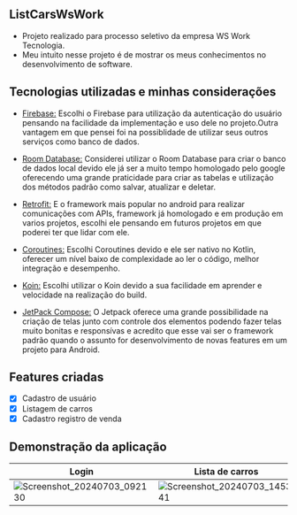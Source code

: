## ListCarsWsWork

- Projeto realizado para processo seletivo da empresa WS Work Tecnologia.
- Meu intuito nesse projeto é de mostrar os meus conhecimentos no desenvolvimento de software.

## Tecnologias utilizadas e minhas considerações
<!--ts-->
   * [Firebase:](https://firebase.google.com/docs?hl=pt&authuser=0&_gl=1*16m4l23*_ga*MTgzMjQzNjk3MS4xNzEwNDIyNzA5*_ga_CW55HF8NVT*MTcxOTkzODgwOC4yMDYuMS4xNzE5OTM4ODE5LjQ5LjAuMA..)
     Escolhi o Firebase para utilização da autenticação do usuário
     pensando na facilidade da implementação e uso dele no projeto.Outra vantagem em que pensei foi na possiblidade de utilizar seus outros serviços como banco de dados.
   
   * [Room Database:](https://developer.android.com/training/data-storage/room?hl=pt-br)
     Considerei utilizar o Room Database para criar o banco de dados local  devido ele já ser a muito tempo homologado  pelo google
     oferecendo uma grande praticidade para criar as tabelas e utilização dos métodos padrão como salvar, atualizar e deletar.
     
   * [Retrofit:](https://square.github.io/retrofit/)
     E o framework mais popular no android  para realizar comunicações com APIs, framework já homologado e em produção em varios projetos, escolhi ele pensando em futuros projetos em que poderei ter que lidar com ele.
     
   * [Coroutines:](https://developer.android.com/kotlin/coroutines?hl=pt-br)
     Escolhi Coroutines devido e ele ser nativo no Kotlin, oferecer um nível baixo de complexidade ao ler o código, melhor integração e desempenho. 
     
   * [Koin:](https://insert-koin.io/)
     Escolhi utilizar o Koin devido a sua facilidade em aprender e velocidade na realização do build.

     
   * [JetPack Compose:](https://developer.android.com/develop/ui/compose/documentation?hl=pt-br)
     O Jetpack oferece uma grande possibilidade na criação de telas junto com controle dos elementos podendo fazer telas muito bonitas e responsívas
     e acredito que esse vai ser o framework padrão quando o  assunto for desenvolvimento  de novas features em um projeto para Android. 
<!--te-->

## Features criadas

- [x] Cadastro de usuário
- [x] Listagem de carros
- [x] Cadastro registro de venda

## Demonstração da aplicação

| Login | Lista de carros | Detalhes |
|----------|----------|----------|
| ![Screenshot_20240703_092130](https://github.com/clopesbraga/ListCarsWsWork/assets/58059669/78202387-0150-4747-8f9c-23f8de1d870c)| ![Screenshot_20240703_145341](https://github.com/clopesbraga/ListCarsWsWork/assets/58059669/8d6da893-8e2f-4822-a2b5-4763264c772d)| ![Screenshot_20240703_145423](https://github.com/clopesbraga/ListCarsWsWork/assets/58059669/fa0d9321-bebd-49e2-a7f0-2b22cb6e17ac)|
